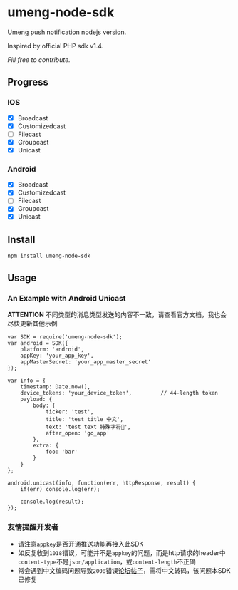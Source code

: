 # umeng-node-sdk
Umeng push notification nodejs version.

Inspired by official PHP sdk v1.4.

*Fill free to contribute.*

## Progress

### IOS

- [x] Broadcast
- [x] Customizedcast
- [ ] Filecast
- [x] Groupcast
- [x] Unicast

### Android

- [x] Broadcast
- [x] Customizedcast
- [ ] Filecast
- [x] Groupcast
- [x] Unicast

## Install

`npm install umeng-node-sdk`

## Usage

### An Example with Android Unicast
**ATTENTION** 不同类型的消息类型发送的内容不一致，请查看官方文档，我也会尽快更新其他示例 


	var SDK = require('umeng-node-sdk');
	var android = SDK({ 
		platform: 'android',
		appKey: 'your_app_key', 
		appMasterSecret: 'your_app_master_secret' 
	});

	var info = {
		timestamp: Date.now(),
		device_tokens: 'your_device_token',			// 44-length token
		payload: {
			body: {
				ticker: 'test',
				title: 'test title 中文',
				text: 'test text 特殊字符🐶',
				after_open: 'go_app'
			},
			extra: {
				foo: 'bar'
			}
		}
	};

	android.unicast(info, function(err, httpResponse, result) {
		if(err) console.log(err);

		console.log(result);
	});


### 友情提醒开发者
- 请注意`appkey`是否开通推送功能再接入此SDK
- 如反复收到`1018`错误，可能并不是`appkey`的问题，而是http请求的header中`content-type`不是`json/application`，或`content-length`不正确
- 常会遇到中文编码问题导致`2008`错误[论坛帖子](http://bbs.umeng.com/thread-6928-1-1.html)，需将中文转码，该问题本SDK已修复

